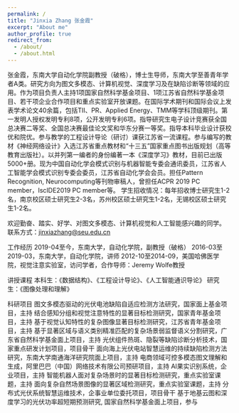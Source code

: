 ```yaml
---
permalink: /
title: "Jinxia Zhang 张金霞"
excerpt: "About me"
author_profile: true
redirect_from: 
  - /about/
  - /about.html
---
```


张金霞，东南大学自动化学院副教授（破格），博士生导师，东南大学至善青年学者A类。研究方向为图文多模态、计算机视觉、深度学习及在缺陷诊断等领域的应用。作为项目负责人主持1项国家自然科学基金项目、1项江苏省自然科学基金项目、若干项企业合作项目和重点实验室开放课题。在国际学术期刊和国际会议上发表学术论文40余篇，包括TII、PR、Applied Energy、TMM等学科顶级期刊。第一发明人授权发明专利8项，公开发明专利6项。指导研究生电子设计竞赛获全国总决赛二等奖、全国总决赛最佳论文奖和华东分赛一等奖。指导本科毕业设计获校优和院优。参与教学的工程设计导论（研讨）课获江苏省一流课程。参与编写的教材《神经网络设计》入选江苏省重点教材和“十三五”国家重点图书出版规划（高等教育出版社）。以并列第一编者的身份编著一本《深度学习》教材，目前已出版5000+册。现为中国自动化学会模式识别与机器智能专委会通讯委员，江苏省人工智能学会模式识别专委会委员，江苏省自动化学会会员。担任Pattern Recognition, Neurocomputing等刊物审稿人，曾担任ACPR 2019 PC member，IscIDE2019 PC member等。
学生招收情况：每年招收博士研究生1-2名，南京校区硕士研究生2-3名，苏州校区硕士研究生1-2名，无锡校区硕士研究生1-2名。

欢迎勤奋、踏实、好学、对图文多模态、计算机视觉和人工智能感兴趣的同学。
联系方式：jinxiazhang@seu.edu.cn

工作经历
2019-04至今，东南大学，自动化学院，副教授（破格）
2016-03至2019-03，东南大学，自动化学院，讲师
2012-10至2014-09，美国哈佛医学院，视觉注意实验室，访问学者，合作导师：Jeremy Wolfe教授

讲授课程
本科生：《数据结构》、《工程设计导论》、《人工智能通识导论》
研究生：《图像处理和理解》

科研项目
图文多模态驱动的光伏电池缺陷自适应检测方法研究，国家面上基金项目，主持
结合感知分组和视觉注意特性的显著目标检测研究，国家青年基金项目，主持
基于视觉认知特性的复杂图像显著目标检测研究，江苏省青年基金项目，主持
基于显著区域与语义类别精准匹配的复杂场景弱监督语义分割研究，广东省自然科学基金面上项目，主持
光伏组件热斑、隐裂等缺陷诊断分析技术，国家重点研发计划项目，项目骨干
面向海上光伏电站智慧运维的持续缺陷检测方法研究，东南大学南通海洋研究院面上项目，主持
电商领域可控多模态图文理解和生成，阿里巴巴（中国）网络技术有限公司预研项目，主持
AI果实识别系统，企业项目，主持
智能机器人面对复杂场景时的显著目标检测研究，重点实验室课题，主持
面向复杂自然场景图像的显著区域检测研究，重点实验室课题，主持
分布式光伏系统智慧运维技术，企事业单位委托项目，项目骨干
基于地基云图和深度学习的光伏功率超短期预测研究, 国家自然科学基金面上项目，参与




